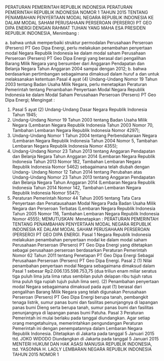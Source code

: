  PERATURAN PEMERINTAH REPUBLIK INDONESIA PERATURAN PEMERINTAH REPUBLIK INDONESIA NOMOR 1 TAHUN 2015 TENTANG PENAMBAHAN PENYERTAAN MODAL NEGARA REPUBLIK INDONESIA KE DALAM MODAL SAHAM PERUSAHAAN PERSEROAN (PERSERO) PT GEO DIPA ENERGI
DENGAN RAHMAT TUHAN YANG MAHA ESA PRESIDEN REPUBLIK INDONESIA,
Menimbang :

a. bahwa untuk memperbaiki struktur permodalan Perusahaan Perseroan (Persero) PT Geo Dipa Energi, perlu melakukan penambahan penyertaan modal Negara Republik Indonesia ke dalam modal saham Perusahaan Perseroan (Persero) PT Geo Dipa Energi yang berasal dari pengalihan Barang Milik Negara yang bersumber dari Anggaran Pendapatan dan Belanja Negara Tahun Anggaran 2004 sampai dengan 2012;
b. bahwa berdasarkan pertimbangan sebagaimana dimaksud dalam huruf a dan untuk melaksanakan ketentuan Pasal 4 ayat (4) Undang-Undang Nomor 19 Tahun 2003 tentang Badan Usaha Milik Negara, perlu menetapkan Peraturan Pemerintah tentang Penambahan Penyertaan Modal Negara Republik Indonesia ke dalam Modal Saham Perusahaan Perseroan (Persero) PT Geo Dipa Energi;
Mengingat :

1. Pasal 5 ayat (2) Undang-Undang Dasar Negara Republik Indonesia Tahun 1945;
2. Undang-Undang Nomor 19 Tahun 2003 tentang Badan Usaha Milik Negara (Lembaran Negara Republik Indonesia Tahun 2003 Nomor 70, Tambahan Lembaran Negara Republik Indonesia Nomor 4297);
3. Undang-Undang Nomor 1 Tahun 2004 tentang Perbendaharaan Negara (Lembaran Negara Republik Indonesia Tahun 2004 Nomor 5, Tambahan Lembaran Negara Republik Indonesia Nomor 4355);
4. Undang-Undang Nomor 23 Tahun 2013 tentang Anggaran Pendapatan dan Belanja Negara Tahun Anggaran 2014 (Lembaran Negara Republik Indonesia Tahun 2013 Nomor 182, Tambahan Lembaran Negara Republik Indonesia Nomor 5462) sebagaimana telah diubah dengan Undang- Undang Nomor 12 Tahun 2014 tentang Perubahan atas Undang-Undang Nomor 23 Tahun 2013 tentang Anggaran Pendapatan dan Belanja Negara Tahun Anggaran 2014 (Lembaran Negara Republik Indonesia Tahun 2014 Nomor 142, Tambahan Lembaran Negara Republik Indonesia Nomor 5547);
5. Peraturan Pemerintah Nomor 44 Tahun 2005 tentang Tata Cara Penyertaan dan Penatausahaan Modal Negara Pada Badan Usaha Milik Negara dan Perseroan Terbatas (Lembaran Negara Republik Indonesia Tahun 2005 Nomor 116, Tambahan Lembaran Negara Republik Indonesia Nomor 4555);
MEMUTUSKAN:
 Menetapkan : PERATURAN PEMERINTAH TENTANG PENAMBAHAN PENYERTAAN MODAL NEGARA REPUBLIK INDONESIA KE DALAM MODAL SAHAM PERUSAHAAN PERSEROAN (PERSERO) PT GEO DIPA ENERGI.
Pasal 1
Negara Republik Indonesia melakukan penambahan penyertaan modal ke dalam modal saham Perusahaan Perseroan (Persero) PT Geo Dipa Energi yang ditetapkan sebagai perusahaan perseroan berdasarkan Peraturan Pemerintah Nomor 62 Tahun 2011 tentang Penetapan PT Geo Dipa Energi Sebagai Perusahaan Perseroan (Persero) PT Geo Dipa Energi.
Pasal 2
(1) Nilai penambahan penyertaan modal Negara sebagaimana dimaksud dalam Pasal 1 sebesar Rp2.006.135.598.753,75 (dua triliun enam miliar seratus tiga puluh lima juta lima ratus sembilan puluh delapan ribu tujuh ratus lima puluh tiga rupiah tujuh puluh lima sen).
(2) Penambahan penyertaan modal Negara sebagaimana dimaksud pada ayat (1) berasal dari pengalihan Barang Milik Negara yang telah digunakan Perusahaan Perseroan (Persero) PT Geo Dipa Energi berupa tanah, pembangkit tenaga listrik, sumur panas bumi dan fasilitas penunjangnya di lapangan panas bumi Dieng serta berupa tanah, sumur panas bumi dan fasilitas penunjangnya di lapangan panas bumi Patuha.
Pasal 3
Peraturan Pemerintah ini mulai berlaku pada tanggal diundangkan.
Agar setiap orang mengetahuinya, memerintahkan pengundangan Peraturan Pemerintah ini dengan penempatannya dalam Lembaran Negara Republik Indonesia. Ditetapkan di Jakarta pada tanggal 5 Januari 2015 ttd. JOKO WIDODO Diundangkan di Jakarta pada tanggal 5 Januari 2015 MENTERI HUKUM DAN HAK ASASI MANUSIA REPUBLIK INDONESIA, ttd. YASONNA H. LAOLY LEMBARAN NEGARA REPUBLIK INDONESIA TAHUN 2015 NOMOR 1